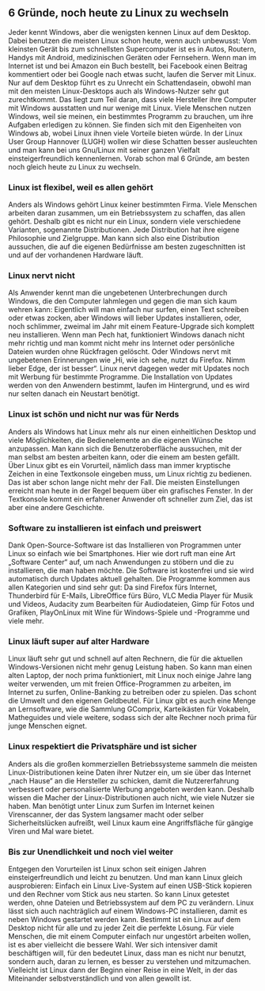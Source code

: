 ## 6 Gründe, noch heute zu Linux zu wechseln

Jeder kennt Windows, aber die wenigsten kennen Linux auf dem Desktop. Dabei benutzen 
die meisten Linux schon heute, wenn auch unbewusst: Vom kleinsten Gerät bis zum 
schnellsten Supercomputer ist es in Autos, Routern, Handys mit Android, medizinischen 
Geräten oder Fernsehern. Wenn man im Internet ist und bei Amazon ein Buch bestellt, 
bei Facebook einen Beitrag kommentiert oder bei Google nach etwas sucht, laufen die 
Server mit Linux. Nur auf dem Desktop führt es zu Unrecht ein Schattendasein, obwohl 
man mit den meisten Linux-Desktops auch als Windows-Nutzer sehr gut zurechtkommt. 
Das liegt zum Teil daran, dass viele Hersteller ihre Computer mit Windows ausstatten 
und nur wenige mit Linux. Viele Menschen nutzen Windows, weil sie meinen, ein bestimmtes 
Programm zu brauchen, um ihre Aufgaben erledigen zu können. Sie finden sich mit 
den Eigenheiten von Windows ab, wobei Linux ihnen viele Vorteile bieten würde. In 
der Linux User Group Hannover (LUGH) wollen wir diese Schatten besser ausleuchten 
und man kann bei uns Gnu/Linux mit seiner ganzen Vielfalt einsteigerfreundlich 
kennenlernen. Vorab schon mal 6 Gründe, am besten noch gleich heute zu Linux zu 
wechseln.

### Linux ist flexibel, weil es allen gehört
Anders als Windows gehört Linux keiner bestimmten Firma. Viele Menschen arbeiten daran zusammen, um ein Betriebssystem zu schaffen, das allen gehört. Deshalb gibt es nicht nur ein Linux, sondern viele verschiedene Varianten, sogenannte Distributionen. Jede Distribution hat ihre eigene Philosophie und Zielgruppe. Man kann sich also eine Distribution aussuchen, die auf die eigenen Bedürfnisse am besten zugeschnitten ist und auf der vorhandenen Hardware läuft.

### Linux nervt nicht
Als Anwender kennt man die ungebetenen Unterbrechungen durch Windows, die den Computer lahmlegen und gegen die man sich kaum wehren kann: Eigentlich will man einfach nur surfen, einen Text schreiben oder etwas zocken, aber Windows will lieber Updates installieren, oder, noch schlimmer, zweimal im Jahr mit einem Feature-Upgrade sich komplett neu installieren. Wenn man Pech hat, funktioniert Windows danach nicht mehr richtig und man kommt nicht mehr ins Internet oder persönliche Dateien wurden ohne Rückfragen gelöscht. Oder Windows nervt mit ungebetenen Erinnerungen wie „Hi, wie ich sehe, nutzt du Firefox. Nimm lieber Edge, der ist besser“. Linux nervt dagegen weder mit Updates noch mit Werbung für bestimmte Programme. Die Installation von Updates werden von den Anwendern bestimmt, laufen im Hintergrund, und es wird nur selten danach ein Neustart benötigt.

### Linux ist schön und nicht nur was für Nerds
Anders als Windows hat Linux mehr als nur einen einheitlichen Desktop und viele Möglichkeiten, die Bedienelemente an die eigenen Wünsche anzupassen. Man kann sich die Benutzeroberfläche aussuchen, mit der man selbst am besten arbeiten kann, oder die einem am besten gefällt. Über Linux gibt es ein Vorurteil, nämlich dass man immer kryptische Zeichen in eine Textkonsole eingeben muss, um Linux richtig zu bedienen. Das ist aber schon lange nicht mehr der Fall. Die meisten Einstellungen erreicht man heute in der Regel bequem über ein grafisches Fenster. In der Textkonsole kommt ein erfahrener Anwender oft schneller zum Ziel, das ist aber eine andere Geschichte.

### Software zu installieren ist einfach und preiswert
Dank Open-Source-Software ist das Installieren von Programmen unter Linux so einfach wie bei Smartphones. Hier wie dort ruft man eine Art „Software Center“ auf, um nach Anwendungen zu stöbern und die zu installieren, die man haben möchte. Die Software ist kostenfrei und sie wird automatisch durch Updates aktuell gehalten. Die Programme kommen aus allen Kategorien und sind sehr gut: Da sind Firefox fürs Internet, Thunderbird für E-Mails, LibreOffice fürs Büro, VLC Media Player für Musik und Videos, Audacity zum Bearbeiten für Audiodateien, Gimp für Fotos und Grafiken, PlayOnLinux mit Wine für Windows-Spiele und -Programme und viele mehr.

### Linux läuft super auf alter Hardware
Linux läuft sehr gut und schnell auf alten Rechnern, die für die aktuellen Windows-Versionen nicht mehr genug Leistung haben. So kann man einen alten Laptop, der noch prima funktioniert, mit Linux noch einige Jahre lang weiter verwenden, um mit freien Office-Programmen zu arbeiten, im Internet zu surfen, Online-Banking zu betreiben oder zu spielen. Das schont die Umwelt und den eigenen Geldbeutel. Für Linux gibt es auch eine Menge an Lernsoftware, wie die Sammlung GComprix, Karteikästen für Vokabeln, Matheguides und viele weitere, sodass sich der alte Rechner noch prima für junge Menschen eignet.

### Linux respektiert die Privatsphäre und ist sicher
Anders als die großen kommerziellen Betriebssysteme sammeln die meisten Linux-Distributionen keine Daten ihrer Nutzer ein, um sie über das Internet „nach Hause“ an die Hersteller zu schicken, damit die Nutzererfahrung verbessert oder personalisierte Werbung angeboten werden kann. Deshalb wissen die Macher der Linux-Distributionen auch nicht, wie viele Nutzer sie haben. Man benötigt unter Linux zum Surfen im Internet keinen Virenscanner, der das System langsamer macht oder selber Sicherheitslücken aufreißt, weil Linux kaum eine Angriffsfläche für gängige Viren und Mal ware bietet.

### Bis zur Unendlichkeit und noch viel weiter
Entgegen den Vorurteilen ist Linux schon seit einigen Jahren einsteigerfreundlich und leicht zu benutzen. Und man kann Linux gleich ausprobieren: Einfach ein Linux Live-System auf einen USB-Stick kopieren und den Rechner vom Stick aus neu starten. So kann Linux getestet werden, ohne Dateien und Betriebssystem auf dem PC zu verändern. Linux lässt sich auch nachträglich auf einem Windows-PC installieren, damit es neben Windows gestartet werden kann. Bestimmt ist ein Linux auf dem Desktop nicht für alle und zu jeder Zeit die perfekte Lösung. Für viele Menschen, die mit einem Computer einfach nur ungestört arbeiten wollen, ist es aber vielleicht die bessere Wahl. Wer sich intensiver damit beschäftigen will, für den bedeutet Linux, dass man es nicht nur benutzt, sondern auch, daran zu lernen, es besser zu verstehen und mitzumachen. Vielleicht ist Linux dann der Beginn einer Reise in eine Welt, in der das Miteinander selbstverständlich und von allen gewollt ist.
